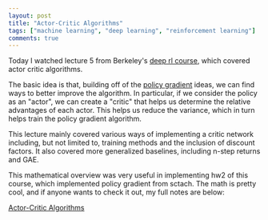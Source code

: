 ```yaml
---
layout: post
title: "Actor-Critic Algorithms"
tags: ["machine learning", "deep learning", "reinforcement learning"]
comments: true
---
```


Today I watched lecture 5 from Berkeley's [deep rl course](http://rail.eecs.berkeley.edu/deeprlcourse-fa17/index.html), which covered actor critic algorithms. 

The basic idea is that, building off of the [policy gradient](../05_30_18/) ideas, we can find ways to better improve the algorithm. In particular, if we consider the policy as an "actor", we can create a "critic" that helps us determine the relative advantages of each actor. This helps us reduce the variance, which in turn helps train the policy gradient algorithm.

This lecture mainly covered various ways of implementing a critic network including, but not limited to, training methods and the inclusion of discount factors. It also covered more generalized baselines, including n-step returns and GAE. 

This mathematical overview was very useful in implementing hw2 of this course, which implemented policy gradient from sctach. The math is pretty cool, and if anyone wants to check it out, my full notes are below:

[Actor-Critic Algorithms](../pdfs/cs294/Actor_Critic_Algorithms.pdf)